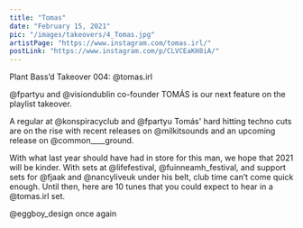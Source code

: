 ```yaml
---
title: "Tomas"
date: "February 15, 2021"
pic: "/images/takeovers/4_Tomas.jpg"
artistPage: "https://www.instagram.com/tomas.irl/"
postLink: "https://www.instagram.com/p/CLVCEaKH8iA/"
---
```


Plant Bass’d Takeover 004: @tomas.irl

@fpartyu and @visiondublin co-founder TOMÁS is our next feature on the playlist takeover.

A regular at @konspiracyclub and @fpartyu Tomás' hard hitting techno cuts are on the rise with recent releases on @milkitsounds and an upcoming release on @common\_\_\_\_ground.

With what last year should have had in store for this man, we hope that 2021 will be kinder. With sets at @lifefestival, @fuinneamh_festival, and support sets for @fjaak and @nancyliveuk under his belt, club time can’t come quick enough. Until then, here are 10 tunes that you could expect to hear in a @tomas.irl set.

@eggboy_design once again

